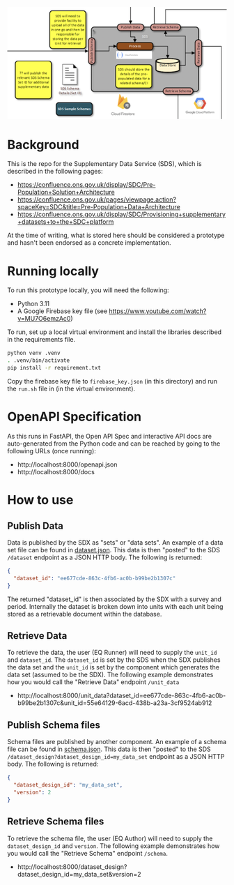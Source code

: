 ![overview](little_diagram.png "Overview")

# Background

This is the repo for the Supplementary Data Service (SDS), which is described in the following pages:

* https://confluence.ons.gov.uk/display/SDC/Pre-Population+Solution+Architecture
* https://confluence.ons.gov.uk/pages/viewpage.action?spaceKey=SDC&title=Pre-Population+Data+Architecture
* https://confluence.ons.gov.uk/display/SDC/Provisioning+supplementary+datasets+to+the+SDC+platform

At the time of writing, what is stored here should be considered a prototype and hasn't been endorsed as a 
concrete implementation.

# Running locally

To run this prototype locally, you will need the following:

* Python 3.11
* A Google Firebase key file (see https://www.youtube.com/watch?v=MU7O6emzAc0)

To run, set up a local virtual environment and install the libraries described in the requirements file.

```bash
python venv .venv
. .venv/bin/activate
pip install -r requirement.txt
```

Copy the firebase key file to `firebase_key.json` (in this directory) and run the `run.sh` file in (in the virtual
environment).

# OpenAPI Specification

As this runs in FastAPI, the Open API Spec and interactive API docs are auto-generated from the Python code and
can be reached by going to the following URLs (once running):

* http://localhost:8000/openapi.json
* http://localhost:8000/docs


# How to use

## Publish Data

Data is published by the SDX as "sets" or "data sets". An example of a data set file can be found in 
[dataset.json](integration_tests/data/dataset.json).  This data is then "posted" to the SDS `/dataset`
endpoint as a JSON HTTP body. The following is returned:

```json
{
  "dataset_id": "ee677cde-863c-4fb6-ac0b-b99be2b1307c"
}
```

The returned "dataset_id" is then associated by the SDX with a survey and period. Internally the dataset is broken
down into units with each unit being stored as a retrievable document within the database.

## Retrieve Data

To retrieve the data, the user (EQ Runner) will need to supply the `unit_id` and `dataset_id`. The `dataset_id`
is set by the SDS when the SDX publishes the data set and the `unit_id` is set by the component which generates 
the data set (assumed to be the SDX). The following example demonstrates how you would call the "Retrieve Data" endpoint
`/unit_data`

* http://localhost:8000/unit_data?dataset_id=ee677cde-863c-4fb6-ac0b-b99be2b1307c&unit_id=55e64129-6acd-438b-a23a-3cf9524ab912 

## Publish Schema files

Schema files are published by another component. An example of a schema file can be found in 
[schema.json](integration_tests/data/schema.json).  This data is then "posted" to the SDS
`/dataset_design?dataset_design_id=my_data_set`
endpoint as a JSON HTTP body. The following is returned:

```json
{
  "dataset_design_id": "my_data_set",
  "version": 2
}
```

## Retrieve Schema files

To retrieve the schema file, the user (EQ Author) will need to supply the `dataset_design_id`
and `version`. 
The following example demonstrates how you would call the "Retrieve Schema" endpoint `/schema`.

* http://localhost:8000/dataset_design?dataset_design_id=my_data_set&version=2
